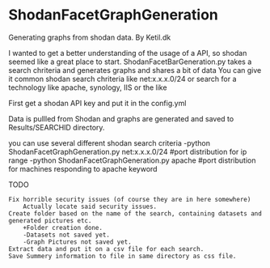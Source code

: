 # ShodanFacetGraphGeneration
Generating graphs from shodan data.
By Ketil.dk 
 
I wanted to get a better understanding of the usage of a API, so shodan seemed like a great place to start.
ShodanFacetBarGeneration.py takes a search chriteria and generates graphs and shares a bit of data
You can give it common shodan search chriteria like net:x.x.x.0/24  or search for a technology like apache, synology, IIS or the like

First get a shodan API key and put it in the config.yml

Data is pullled from Shodan and graphs are generated and saved to Results/SEARCHID directory.  

you can use several different shodan search criteria 
	-python ShodanFacetGraphGeneration.py net:x.x.x.0/24	#port distribution for ip range
	-python ShodanFacetGraphGeneration.py apache		#port distribution for machines responding to apache keyword




TODO

	Fix horrible security issues (of course they are in here somewhere)
		Actually locate said security issues.
	Create folder based on the name of the search, containing datasets and generated pictures etc.
		+Folder creation done.
		-Datasets not saved yet.
		-Graph Pictures not saved yet.
	Extract data and put it on a csv file for each search.
	Save Summery information to file in same directory as css file.
